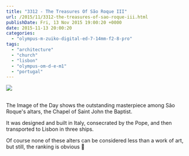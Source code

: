 ```yaml
---
title: "3312 - The Treasures Of São Roque III"
url: /2015/11/3312-the-treasures-of-sao-roque-iii.html
publishDate: Fri, 13 Nov 2015 19:00:20 +0000
date: 2015-11-13 20:00:20
categories: 
  - "olympus-m-zuiko-digital-ed-7-14mm-f2-8-pro"
tags: 
  - "architecture"
  - "church"
  - "lisbon"
  - "olympus-om-d-e-m1"
  - "portugal"
---
```

<div class="container">
<div class="center"><a target="_blank" href="https://d25zfm9zpd7gm5.cloudfront.net/1200x1200/2015/20150902_173555_lr.jpg"><img src="https://d25zfm9zpd7gm5.cloudfront.net/0600x0600/2015/20150902_173555_lr.jpg" /></a></div>
</div>
<br />

The Image of the Day shows the outstanding masterpiece among São Roque's altars, the Chapel of Saint John the Baptist.

<a target="_blank" href="https://d25zfm9zpd7gm5.cloudfront.net/1200x1200/2015/20150902_173637_lr.jpg"><img style="margin: 0pt 0px 0pt 10px; float: right;" src="https://d25zfm9zpd7gm5.cloudfront.net/0150x0150/2015/20150902_173637_lr.jpg" alt="" border="0" /></a> It was designed and built in Italy, consecrated by the Pope, and then transported to Lisbon in three ships.

<a target="_blank" href="https://d25zfm9zpd7gm5.cloudfront.net/1200x1200/2015/20150902_173717_lr.jpg"><img style="margin: 0pt 10px 0pt 0px; float: left;" src="https://d25zfm9zpd7gm5.cloudfront.net/0150x0150/2015/20150902_173717_lr.jpg" alt="" border="0" /></a> Of course none of these alters can be considered less than a work of art, but still, the ranking is obvious 🙂


